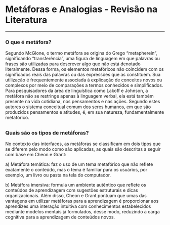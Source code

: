 # Metáforas e Analogias - Revisão na Literatura

---

### O que é metáfora?

Segundo McGlone, o termo metáfora se origina do Grego “metapherein”, significando
“transferência”, uma figura de linguagem em que
palavras ou frases são utilizadas para descrever algo
que não está denotado literalmente. Dessa forma, os
elementos metafóricos não coincidem com os
significados reais das palavras ou das expressões que
as constituem. Sua utilização é frequentemente
associada à explicação de conceitos novos ou
complexos por meio de comparações a termos
conhecidos e simplificados.
Para pesquisadores da área de linguística como
Lakoff e Johnson, a metáfora não se restringe
apenas à linguagem verbal, ela está também presente
na vida cotidiana, nos pensamentos e nas ações.
Segundo estes autores o sistema conceitual comum dos
seres humanos, em que são produzidos pensamentos e
atitudes, é, em sua natureza, fundamentalmente
metafórico.

##

### Quais são os tipos de metáforas?

No contexto das interfaces, as metáforas se classificam
em dois tipos que se diferem pelo modo como são
aplicadas, as quais são descritas a seguir com base em
Cheon e Grant:

a) Metáfora temática: faz o uso de um tema
metafórico que não reflete exatamente o conteúdo,
mas o tema é familiar para os usuários, por
exemplo, um livro ou pasta na tela do computador.

b) Metáfora imersiva: formula um ambiente
autêntico que reflete os conteúdos de aprendizagem
com sugestões estruturais e dicas organizacionais.
Além disso, Cheon e Grant pontuam que
umas das vantagens em utilizar metáforas para a
aprendizagem é proporcionar aos aprendizes uma
interação intuitiva com conhecimentos estabelecidos
mediante modelos mentais já formulados, desse modo,
reduzindo a carga cognitiva para a aprendizagem de
conteúdos novos.
